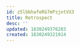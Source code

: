 ```yaml
---
id: z5lbbhafeRG7mPzjntVX3
title: Retrospect
desc: ''
updated: 1630249376283
created: 1630249321914
---
```


